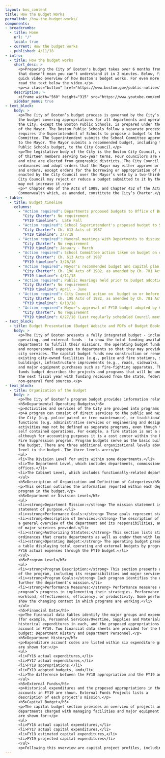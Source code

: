 ```yaml
---
layout: bos_content
title: How the Budget Works
permalink: /how-the-budget-works/
components:
- breadcrumbs:
  - title: Home
    url: "/"
    local: true
  - current: How the budget works
  - published: 4/11/18
- intro:
  - title: How the budget works
    short_desc: >
      <p>Preparing the City of Boston's budget takes over 6 months from start to finish, but 
      that doesn't mean you can't understand it in 2 minutes. Below, find a 
      quick video overview of how Boston's budget works. For even more information, 
      read the text below the video.</p>
      <p><a class="button" href="https://www.boston.gov/public-notices?title=FY18+Budget&field_contact_target_id%5B%5D=441">Attend a budget hearing</a></p>
    description: >
      <iframe width="560" height="315" src="https://www.youtube.com/embed/vKcWmRxe2e8?ecver=1" frameborder="0" allowfullscreen></iframe>
    sidebar_menu: true
- text_block:
    body: >
      <p>The City of Boston’s budget process is governed by the City’s Charter* and practices designed to provide transparency and gather public feedback. The chief executive officer of the City is the Mayor. Martin J. Walsh, the Mayor of the City, was elected to serve his first term from January 2014 through January 2018. The Mayor has general supervision of and control over the City’s boards, commissions, officers, and departments. The portion of 
      the budget covering appropriations for all departments and operations of 
      the City, except the Boston Public Schools, is prepared under the direction 
      of the Mayor. The Boston Public Schools follow a separate process which 
      requires the Superintendent of Schools to propose a budget to the School 
      Committee. The Superintendent submits the School Committee approved budget 
      to the Mayor. The Mayor submits a recommended budget, including the Boston 
      Public Schools budget, to the City Council.</p>
      <p>The legislative body of the City is the Boston City Council, which consists 
      of thirteen members serving two-year terms. Four councilors are elected at-large 
      and nine are elected from geographic districts. The City Council may enact 
      ordinances and adopt orders that the Mayor may either approve or veto. Ordinances 
      and orders, except orders for the borrowing or appropriation of money, may be 
      enacted by the City Council over the Mayor’s veto by a two-thirds vote. The 
      City Council may reject or reduce a budget submitted to it by the Mayor, but 
      may not increase it.</p>
      <p>* Chapter 486 of the Acts of 1909, and Chapter 452 of the Acts of 1948 of the 
      Commonwealth which, as amended, constitute the City’s Charter.</p>
- table: 
  - title: Budget timeline
    columns: 
      - "Action required": Departments proposed budgets to Office of Budget Management.
        "City Charter": No requirement
        "FY19 timeline":  Late Fall
      - "Action required": School Superintendent's proposed budget to School Committee on or before 1st Wednesday in February.
        "City Charter": Ch. 613 Acts of 1987 
        "FY19 timeline": 2/7/18
      - "Action required": Mayoral meetings with Departments to discuss funding, policy, and performance.
        "City Charter": No requirement
        "FY19 timeline": January - March
      - "Action required": School Committee action taken on budget on or before 4th Wednesday in March.
        "City Charter": Ch. 613 Acts of 1987
        "FY19 timeline": 3/28/18
      - "Action required": Mayor's recommended budget and capital plan submitted to City Council on or before 2nd Wednesday in April.
        "City Charter": Ch. 190 Acts of 1982, as amended by Ch. 701 Acts of 1986, and by practice
        "FY19 timeline": 4/11/18
      - "Action required": Public Hearings held prior to budget adoption.
        "City Charter": No requirement
        "FY19 timeline": April - June
      - "Action required": City Council action on  budget on or before 2nd Wednesday in June.
        "City Charter": Ch. 190 Acts of 1982, as amended by Ch. 701 Acts of 1986 
        "FY19 timeline": 6/13/18
      - "Action required": Mayor's approval of FY18 budget adopted by City Council on or before July 1, 2017.
        "City Charter": No requirement
        "FY19 timeline": 6/27/18 (Last regularly scheduled Council meeting before FY18)
- text_block:
  - title: Budget Presentation (Budget Website and PDFs of Budget Books)
    body: >
      <p>The City of Boston presents a fully integrated budget - including capital, 
      operating, and external funds - to show the total funding available to 
      departments to fulfill their missions. The operating budget funds personnel 
      and nonpersonnel expenses to departments so that they may provide important 
      city services. The capital budget funds new construction or renovations to 
      existing city-owned facilities (e.g., police and fire stations, school 
      buildings), infrastructure improvements (e.g., roads, sidewalks, lights), 
      and major equipment purchases such as fire-fighting apparatus. The external 
      funds budget describes the projects and programs that will be undertaken in 
      the next fiscal year with funding received from the state, federal, or other 
      non-general fund sources.</p>
- text_block: 
  - title: Organization of the Budget
    body: >
      <p>The City of Boston’s program budget provides information related to City services and their associated costs. The operating and capital budgets present the recommended resource allocations in terms of personnel, facilities, goods, and services. The budget document also describes the services provided by each City department and the performance targets that have been set for FY19.</p>
      <h5>Departmental Operating Budgets</h5>
      <p>Activities and services of the City are grouped into programs for budgeting and management purposes. The operating budget for each department is presented by program. A “program” is defined as an organized group of activities directed toward attaining one or more related objectives, and the resources to execute them.</p>
      <p>A program can consist of direct services to the public and neighborhoods of 
      the City (e.g. police patrol or tree maintenance), or traditional city staff 
      functions (e.g. administrative services or engineering and design). Some City 
      activities may not be defined as separate programs, even though they may be 
      self contained operations. For example, a fire station is not a separate program, 
      although for accounting purposes it is a cost center within the Fire Department’s 
      Fire Suppression program. Program budgets serve as the basic building blocks of 
      the budget. There are three additional organizational levels above the program 
      level in the budget. The three levels are:</p>
      <ul>
      <li>The Division Level for units within some departments.</li>
      <li>The Department Level, which includes departments, commissions, and other 
      offices.</li>
      <li>The Cabinet Level, which includes functionally-related departments.</li>
      </ul>
      <h5>Description of Organization and Definition of Categories</h5>
      <p>This section outlines the information reported within each department and 
      program in the budget.</p>
      <h5>Department or Division Level</h5>
      <ul>
      <li><strong>Department Mission:</strong> The mission statement is a fundamental 
      statement of purpose.</li>
      <li><strong>Performance Goals:</strong> These goals represent stated aims for which the departmentor division is held accountable.</li>
      <li><strong>Description of Services:</strong> The description of services provides 
      a general overview of the department and its responsibilities, and lists examples 
      of major services provided.</li>
      <li><strong>Authorizing Statutes:</strong> This section lists statutes and 
      ordinances that create departments as well as endow them with legal powers.</li>
      <li><strong>Operating Budget:</strong> The operating budget presentation includes 
      a table displaying total operating and external budgets by program beginning with 
      FY16 actual expenses through the FY19 budget.</li>
      </ul>
      <h5>Program Level</h5>
      <ul>
      <li><strong>Program Description:</strong> This section presents a general overview 
      of the program, including its responsibilities and major services provided.</li>
      <li><strong>Program Goals:</strong> Each program identifies the department goals related to the efforts of the program to 
      further the department’s mission.</li>
      <li><strong>Performance Measures:</strong> Performance measures demonstrate a 
      program’s progress in implementing their strategies. Performance measures may gauge 
      workload, effectiveness, efficiency, or productivity. Some performance measures also 
      show the changing context in which programs are working.</li>
      </ul>
      <h5>Financial Data</h5>
      <p>The financial data tables identify the major groups and expenditure account codes 
      (for example, Personnel Services/Overtime, Supplies and Materials/Office Supplies), 
      historical expenditures in each, and the proposed appropriations in each group and 
      account in FY19. Two financial data sheets are provided for the FY18 operating 
      budget: Department History and Department Personnel.</p>
      <h5>Department History</h5>
      <p>Expenditure account codes are listed within six expenditure groups. Dollar amounts 
      are shown for:</p>
      <ul>
      <li>FY16 actual expenditures,</li>
      <li>FY17 actual expenditures,</li>
      <li>FY18 appropriations,</li>
      <li>FY19 adopted budgets, and</li>
      <li>The difference between the FY18 appropriation and the FY19 adopted appropriation.</li>
      </ul>
      <h5>External Funds</h5>
      <p>Historical expenditures and the proposed appropriations in these 
      accounts in FY19 are shown. External Funds Projects lists a 
      description of each project’s mission.</p>
      <h5>Capital Budget</h5>
      <p>The capital budget section provides an overview of projects and major initiatives for 
      departments charged with managing facilities and major equipment assets. Dollar amounts 
      are shown for:</p>
      <ul>
      <li>FY16 actual capital expenditures,</li>
      <li>FY17 actual capital expenditures,</li>
      <li>FY18 estimated capital expenditures,</li>
      <li>FY19 projected capital expenditures</li>
      </ul>
      <p>Following this overview are capital project profiles, including descriptions of each project mission, the department managing the project, the status and location of each project, and if there are operating budget impacts. A table summarizes the total capital funds authorized for projected expenditures in FY19 and for future years, as well as whether the source is City authorization or other funding such as federal and state infrastructure grants or trust funds. A listing of actual and planned capital expenditures in comparison to authorized dollars is also provided.</p>
---
```


